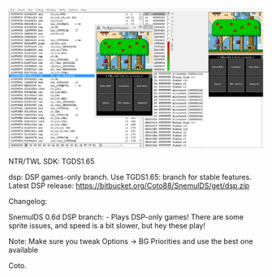 ![SnemulDSDS](img/snemulDS-TWL.png)

NTR/TWL SDK: TGDS1.65

dsp: DSP games-only branch. Use TGDS1.65: branch for stable features.
Latest DSP release: https://bitbucket.org/Coto88/SnemulDS/get/dsp.zip

Changelog:

SnemulDS 0.6d DSP branch:
	- Plays DSP-only games! There are some sprite issues, and speed is a bit slower, but hey these play!

Note:
Make sure you tweak Options -> BG Priorities and use the best one available

Coto.
